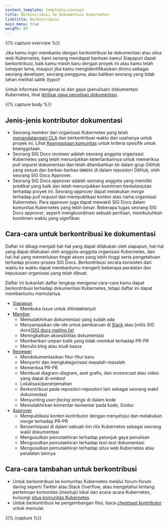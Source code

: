 ```yaml
---
content_template: templates/concept
title: Berkontribusi ke Dokumentasi Kubernetes
linktitle: Berkontribusi
main_menu: true
weight: 80
---
```


{{% capture overview %}}

Jika kamu ingin membantu dengan berkontribusi ke dokumentasi atau situs web Kubernetes,
kami senang mendapat bantuan kamu! Siapapun dapat berkontribusi, baik kamu masih baru dengan
proyek ini atau kamu telah lumayan lama, maupun jika kamu mengidentifikasikan dirimu sebagai seorang
developer, seorang pengguna, atau bahkan seorang yang tidak tahan melihat saltik (_typo_)!

Untuk informasi mengenai isi dan gaya (penulisan)
dokumentasi Kubernetes, lihat [ikhtisar gaya penulisan dokumentasi](/docs/contribute/style/).

{{% capture body %}}

## Jenis-jenis kontributor dokumentasi

- Seorang _member_ dari organisasi Kubernetes yang telah [menandatangani CLA](/docs/contribute/start#sign-the-cla)
  dan berkontribusi waktu dan usahanya untuk proyek ini. Lihat
  [Keanggotaan komunitas](https://github.com/kubernetes/community/blob/master/community-membership.md)
  untuk kriteria spesifik untuk keanggotaan.
- Seorang SIG Docs _reviewer_ adalah seorang anggota organisasi Kubernetes yang telah
  menunjukkan ketertarikannya untuk memeriksa _pull request_ dokumentasi dan telah
  ditambahkan ke dalam grup GitHub yang sesuai dan berkas-berkas `OWNERS` di dalam
  repositori GitHub, oleh seorang SIG Docs Approver.
- Seorang SIG Docs _approver_ adalah seorang anggota yang memiliki predikat
  yang baik dan telah menunjukkan komitmen berkelanjutan terhadap proyek ini.
  Seorang _approver_ dapat melakukan _merge_ terhadap _pull request_ dan
  mempublikasi konten atas nama organisasi Kubernetes.
  Para _approver_ juga dapat mewakili SIG Docs dalam komunitas Kubernetes
  yang lebih besar. Beberapa tugas seorang SIG Docs _approver_, seperti
  mengkoordinasi sebuah perilisan, membutuhkan komitmen waktu yang signifikan.

## Cara-cara untuk berkontribusi ke dokumentasi

Daftar ini dibagi menjadi hal-hal yang dapat dilakukan oleh siapapun, hal-hal yang
dapat dilakukan oleh anggota-anggota organisasi Kubernetes, dan hal-hal yang
memerlukan tingat akses yang lebih tinggi serta pengetahuan terhadap proses-proses
SIG Docs. Berkontribusi secara konsisten dari waktu ke waktu dapat membantumu
mengerti beberapa peralatan dan keputusan organisasi yang telah dibuat.

Daftar ini bukanlah daftar lengkap mengenai cara-cara kamu dapat berkontribusi
terhadap dokumentasi Kubernetes, tetapi daftar ini dapat membantumu memulainya.

- [Siapapun](/docs/contribute/start/)
  - Membuka _issue_ untuk ditindaklanjuti
- [Member](/docs/contribute/start/)
  - Memutakhirkan dokumentasi yang sudah ada
  - Menyampaikan ide-ide untuk pembaruan di [Slack](http://slack.k8s.io/) atau [milis SIG docs][SIG docs mailing list](https://groups.google.com/forum/#!forum/kubernetes-sig-docs)
  - Meningkatkan aksesibilitas dokumentasi
  - Memberikan umpan balik yang tidak memikat terhadap PR-PR
  - Menulis blog atau studi kasus
- [Reviewer](/docs/contribute/intermediate/)
  - Mendokumentasikan fitur-fitur baru
  - Menyortir dan mengkategorisasi masalah-masalah
  - Memeriksa PR-PR
  - Membuat diagram-diagram, aset grafis, dan _screencast_ atau video yang dapat di-_embed_
  - Lokalisasi/penerjemahan
  - Berkontribusi pada repositori-repositori lain sebagai seorang wakil dokumentasi
  - Menyunting _user-facing strings_ di dalam kode
  - Memutakhirkan komentar-komentar pada kode, Godoc
- [Approver](/docs/contribute/advanced/)
  - Mempublikasi konten kontributor dengan menyetujui dan melakukan _merge_ terhadap PR-PR
  - Berpartisipasi di dalam sebuah tim rilis Kubernetes sebagai seorang wakil dokumentasi
  - Mengusulkan pemutakhiran terhadap petunjuk gaya penulisan
  - Mengusulkan pemutakhiran terhadap _test-test_ dokumentasi
  - Mengusulkan pemutakhiran terhadap situs web Kubernetes atau peralatan lainnya

## Cara-cara tambahan untuk berkontribusi

- Untuk berkontribusi ke komunitas Kubernetes melalui forum-forum daring seperti Twitter atau Stack Overflow, atau mengetahui tentang pertemuan komunitas (_meetup_) lokal dan acara-acara Kubernetes, kunjungi [situs komunitas Kubernetes](/community/).
- Untuk berkontribusi ke pengembangan fitur, baca [_cheatseet_ kontributor](https://github.com/kubernetes/community/tree/master/contributors/guide/contributor-cheatsheet) untuk memulai.

{{% /capture %}}

